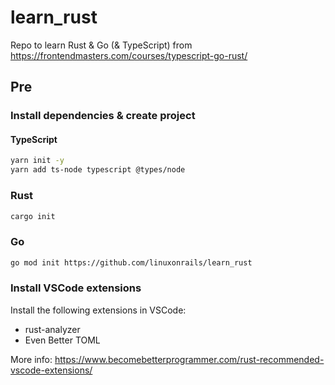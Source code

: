 # learn_rust

Repo to learn Rust & Go (& TypeScript) from https://frontendmasters.com/courses/typescript-go-rust/

## Pre

### Install dependencies & create project

#### TypeScript

```bash
yarn init -y
yarn add ts-node typescript @types/node
```

### Rust

```bash
cargo init
```

### Go

```bash
go mod init https://github.com/linuxonrails/learn_rust
```

### Install VSCode extensions

Install the following extensions in VSCode:

- rust-analyzer
- Even Better TOML

More info: https://www.becomebetterprogrammer.com/rust-recommended-vscode-extensions/
